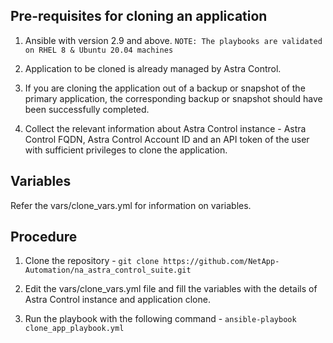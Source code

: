 Pre-requisites for cloning an application
------------

1. Ansible with version 2.9 and above.
`NOTE: The playbooks are validated on RHEL 8 & Ubuntu 20.04 machines`

2. Application to be cloned is already managed by Astra Control.

3. If you are cloning the application out of a backup or snapshot of the primary application, the corresponding backup or snapshot should have been successfully completed.

4. Collect the relevant information about Astra Control instance - Astra Control FQDN, Astra Control Account ID and an API token of the user with sufficient privileges to clone the application. 


Variables 
---------

Refer the vars/clone_vars.yml for information on variables.


Procedure 
--------

1. Clone the repository - `git clone https://github.com/NetApp-Automation/na_astra_control_suite.git`

2. Edit the vars/clone_vars.yml file and fill the variables with the details of Astra Control instance and application clone.

3. Run the playbook with the following command - `ansible-playbook clone_app_playbook.yml`
